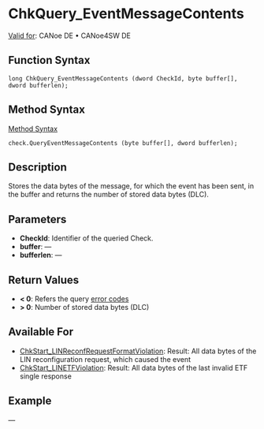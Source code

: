 # ChkQuery_EventMessageContents

[Valid for](../../../Shared/FeatureAvailability.md): CANoe DE • CANoe4SW DE

## Function Syntax

```
long ChkQuery_EventMessageContents (dword CheckId, byte buffer[], dword bufferlen);
```

## Method Syntax

[Method Syntax](../../../Shared/CAPL/General/ClassesAndObjects.md)

```
check.QueryEventMessageContents (byte buffer[], dword bufferlen);
```

## Description

Stores the data bytes of the message, for which the event has been sent, in the buffer and returns the number of stored data bytes (DLC).

## Parameters

- **CheckId**: Identifier of the queried Check.
- **buffer**: —
- **bufferlen**: —

## Return Values

- **\< 0**: Refers the query [error codes](../CAPLfunctionsTSLErrorCodes.md)
- **\> 0**: Number of stored data bytes (DLC)

## Available For

- [ChkStart_LINReconfRequestFormatViolation](CAPLfunctionChkStartLinReconfRequestFormatViolation.md): Result: All data bytes of the LIN reconfiguration request, which caused the event
- [ChkStart_LINETFViolation](CAPLfunctionChkStartLinEtfViolation.md): Result: All data bytes of the last invalid ETF single response

## Example

—
